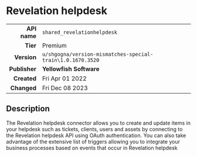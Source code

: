 # Revelation helpdesk
| | |
|-:|-|
|**API name**|`shared_revelationhelpdesk`|
|**Tier**|Premium|
|**Version**|`u/shgogna/version-mismatches-special-train\1.0.1670.3520`|
|**Publisher**|**Yellowfish Software**|
|**Created**|Fri Apr 01 2022|
|**Changed**|Fri Dec 08 2023|

## Description
The Revelation helpdesk connector allows you to create and update items in your helpdesk such as tickets, clients, users and assets by connecting to the Revelation helpdesk API using OAuth authentication. You can also take advantage of the extensive list of triggers allowing you to integrate your business processes based on events that occur in Revelation helpdesk
